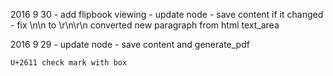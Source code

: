 
2016 9 30
	- add flipbook viewing
	- update node
	- save content if it changed
	- fix \n\n to \r\n\r\n converted new paragraph from html text_area
	
2016 9 29
	- update node
	- save content and generate_pdf
	
	
	U+2611 check mark with box